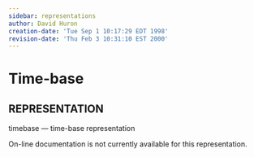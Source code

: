 ```yaml
---
sidebar: representations
author: David Huron
creation-date: 'Tue Sep 1 10:17:29 EDT 1998'
revision-date: 'Thu Feb 3 10:31:10 EST 2000'
---
```



Time-base
====================================

## REPRESENTATION ##

<span class="rep">timebase</span> &mdash; time-base representation

On-line documentation is not currently available for this
representation.

